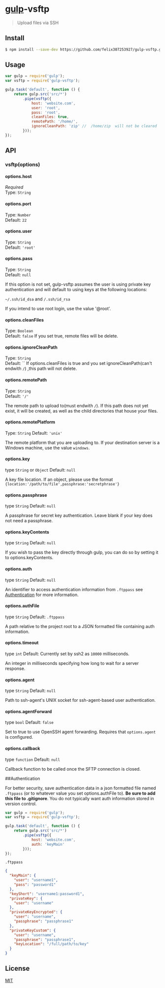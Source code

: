 # [gulp](http://gulpjs.com)-vsftp

> Upload files via SSH



<!--[![NPM](https://nodei.co/npm/gulp-vsftp.png?downloads=true&stars=true)](https://nodei.co/npm/gulp-vsftp/)-->

## Install

```bash
$ npm install --save-dev https://github.com/felix307253927/gulp-vsftp.git
```


## Usage

```js
var gulp = require('gulp');
var vsftp = require('gulp-vsftp');

gulp.task('default', function () {
	return gulp.src('src/*')
		.pipe(vsftp({
			host: 'website.com',
			user: 'root',
			pass: 'root',
			cleanFiles: true,
			remotePath: '/home/',
			ignoreCleanPath: 'zip' //  /home/zip  will not be cleared
		}));
});
```


## API

### vsftp(options)

#### options.host

*Required*  
Type: `String`

#### options.port

Type: `Number`  
Default: `22`

#### options.user

Type: `String`  
Default: `'root'`

#### options.pass

Type: `String`  
Default: `null`

If this option is not set, gulp-vsftp assumes the user is using private key authentication and will default to using keys at the following locations:

`~/.ssh/id_dsa` and `/.ssh/id_rsa`

If you intend to use root login, use the value '@root'.

#### options.cleanFiles

Type: `Boolean`  
Default: `false`
If you set true, remote files will be delete.

#### options.ignoreCleanPath

Type: `String`  
Default: ``
If options.cleanFiles is true and you set ignoreCleanPath(can't endwith `/`) ,this path will not delete.

#### options.remotePath

Type: `String`  
Default: `'/'`

The remote path to upload to(must endwith `/`). If this path does not yet exist, it will be created, as well as the child directories that house your files.

#### options.remotePlatform

Type: `String`
Default: `'unix'`

The remote platform that you are uploading to. If your destination server is a Windows machine, use the value `windows`.

#### options.key

type `String` or `Object`
Default: `null`

A key file location. If an object, please use the format `{location:'/path/to/file',passphrase:'secretphrase'}`


#### options.passphrase

type `String`
Default: `null`

A passphrase for secret key authentication. Leave blank if your key does not need a passphrase.

#### options.keyContents

type `String`
Default: `null`

If you wish to pass the key directly through gulp, you can do so by setting it to options.keyContents.

#### options.auth

type `String`
Default: `null`

An identifier to access authentication information from `.ftppass` see [Authentication](#authentication) for more information.

#### options.authFile

type `String`
Default: `.ftppass`

A path relative to the project root to a JSON formatted file containing auth information.

#### options.timeout
type `int`
Default: Currently set by ssh2 as `10000` milliseconds.

An integer in milliseconds specifying how long to wait for a server response.

#### options.agent
type `String`
Default: `null`

Path to ssh-agent's UNIX socket for ssh-agent-based user authentication.

#### options.agentForward
type `bool`
Default: `false`

Set to true to use OpenSSH agent forwarding. Requires that `options.agent` is configured.

#### options.callback
type `function`
Default: `null`

Callback function to be called once the SFTP connection is closed.


##Authentication

For better security, save authentication data in a json formatted file named `.ftppass` (or to whatever value you set options.authFile to). **Be sure to add this file to .gitignore**. You do not typically want auth information stored in version control.

```js
var gulp = require('gulp');
var vsftp = require('gulp-vsftp');

gulp.task('default', function () {
	return gulp.src('src/*')
		.pipe(vsftp({
			host: 'website.com',
			auth: 'keyMain'
		}));
});
```

`.ftppass`

```json
{
  "keyMain": {
    "user": "username1",
    "pass": "password1"
  },
  "keyShort": "username1:password1",
  "privateKey": {
    "user": "username"
  },
  "privateKeyEncrypted": {
    "user": "username",
    "passphrase": "passphrase1"
  },
  "privateKeyCustom": {
    "user": "username",
    "passphrase": "passphrase1",
    "keyLocation": "/full/path/to/key"
  }
}
```

## License

[MIT](http://opensource.org/licenses/MIT)

